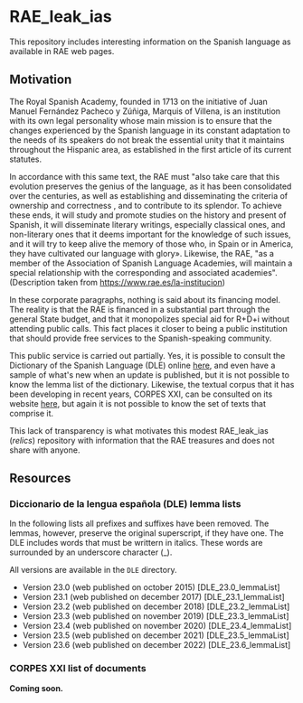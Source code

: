 # RAE_leak_ias
This repository includes interesting information on the Spanish language as available in RAE web pages.

## Motivation
The Royal Spanish Academy, founded in 1713 on the initiative of Juan Manuel Fernández Pacheco y Zúñiga, Marquis of Villena, is an institution with its own legal personality whose main mission is to ensure that the changes experienced by the Spanish language in its constant adaptation to the needs of its speakers do not break the essential unity that it maintains throughout the Hispanic area, as established in the first article of its current statutes.

In accordance with this same text, the RAE must "also take care that this evolution preserves the genius of the language, as it has been consolidated over the centuries, as well as establishing and disseminating the criteria of ownership and correctness , and to contribute to its splendor. To achieve these ends, it will study and promote studies on the history and present of Spanish, it will disseminate literary writings, especially classical ones, and non-literary ones that it deems important for the knowledge of such issues, and it will try to keep alive the memory of those who, in Spain or in America, they have cultivated our language with glory». Likewise, the RAE, "as a member of the Association of Spanish Language Academies, will maintain a special relationship with the corresponding and associated academies". (Description taken from https://www.rae.es/la-institucion)

In these corporate paragraphs, nothing is said about its financing model. The reality is that the RAE is financed in a substantial part through the general State budget, and that it monopolizes special aid for R+D+i without attending public calls. This fact places it closer to being a public institution that should provide free services to the Spanish-speaking community.

This public service is carried out partially. Yes, it is possible to consult the Dictionary of the Spanish Language (DLE) online [here](https://dle.rae.es), and even have a sample of what's new when an update is published, but it is not possible to know the lemma list of the dictionary. Likewise, the textual corpus that it has been developing in recent years, CORPES XXI, can be consulted on its website [here](https://apps2.rae.es/CORPES), but again it is not possible to know the set of texts that comprise it.

This lack of transparency is what motivates this modest RAE_leak_ias (_relics_) repository with information that the RAE treasures and does not share with anyone.

## Resources

### Diccionario de la lengua española (DLE) lemma lists

In the following lists all prefixes and suffixes have been removed. The lemmas, however, preserve the original superscript, if they have one. The DLE includes words that must be writtern in italics. These words are surrounded by an underscore character (\_).

All versions are available in the `DLE` directory.

- Version 23.0 (web published on october 2015) [DLE_23.0_lemmaList]
- Version 23.1 (web published on december 2017) [DLE_23.1_lemmaList]
- Version 23.2 (web published on december 2018) [DLE_23.2_lemmaList]
- Version 23.3 (web published on november 2019) [DLE_23.3_lemmaList]
- Version 23.4 (web published on november 2020) [DLE_23.4_lemmaList]
- Version 23.5 (web published on december 2021) [DLE_23.5_lemmaList]
- Version 23.6 (web published on december 2022) [DLE_23.6_lemmaList]


### CORPES XXI list of documents

**Coming soon.**
